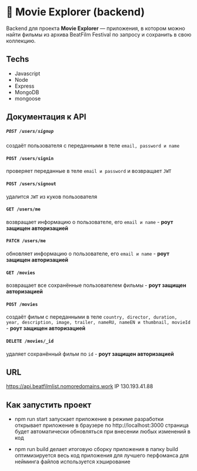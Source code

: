 # :popcorn: Movie Explorer (backend)

Backend для проекта **Movie Explorer** — приложения, в котором можно найти фильмы из архива BeatFilm Festival по запросу и сохранить в свою коллекцию.

## Techs

- Javascript
- Node
- Express
- MongoDB
- mongoose

## Документация к API

##### `POST /users/signup`
создаёт пользователя с переданными в теле `email, password и name`

#### `POST /users/signin` 
проверяет переданные в теле `email и password` и возвращает `JWT`

#### `POST /users/signout` 
удалится `JWT` из куков пользователя 

#### `GET /users/me`
возвращает информацию о пользователе, его `email и name` - **роут защищен авторизацией**

#### `PATCH /users/me`
обновляет информацию о пользователе, его `email и name` - **роут защищен авторизацией**

#### `GET /movies`
возвращает все сохранённые пользователем фильмы - **роут защищен авторизацией**

#### `POST /movies`
создаёт фильм с переданными в теле `country, director, duration, year, description, image, trailer, nameRU, nameEN и thumbnail, movieId` - **роут защищен авторизацией**

#### `DELETE /movies/_id `
удаляет сохранённый фильм по `id` - **роут защищен авторизацией**


## URL

https://api.beatfilmlist.nomoredomains.work
IP  130.193.41.88

## Как запустить проект

* npm run start
запускает приложение в режиме разработки
открывает приложение в браузере по http://localhost:3000
страница будет автоматически обновляться при внесении любых изменений в код

* npm run build
делает итоговую сборку приложения в папку build
оптимизируется весь код приложения для лучшего перфоманса
для нейминга файлов используется хэширование
